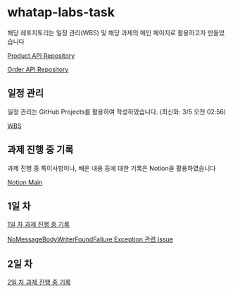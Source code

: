 # whatap-labs-task

해당 레포지토리는 일정 관리(WBS) 및 해당 과제의 메인 페이지로 활용하고자 만들었습니다

[Product API Repository](https://github.com/dduneon/whatap-labs-task-product)

[Order API Repository](https://github.com/dduneon/whatap-labs-task-order)

## 일정 관리

일정 관리는 GitHub Projects를 활용하여 작성하였습니다. (최신화: 3/5 오전 02:56)

[WBS](https://github.com/users/dduneon/projects/3)

## 과제 진행 중 기록

과제 진행 중 특이사항이나, 배운 내용 등에 대한 기록은 Notion을 활용하였습니다

[Notion Main](https://xpexpe.notion.site/WhaTap-afbbbcee7b684b38a1072868cd2a2470)

## 1일 차

[1일 차 과제 진행 중 기록](https://xpexpe.notion.site/WhaTap-1-b7036a2d2c0a4bb9bb9cf31a4421f56d)

[NoMessageBodyWriterFoundFailure Exception 관련 Issue](https://github.com/dduneon/whatap-labs-task-product/issues/2)

## 2일 차

[2일 차 과제 진행 중 기록](https://xpexpe.notion.site/WhaTap-2-71d34ca634934ec5afe4162ad8bcc635?pvs=4)
